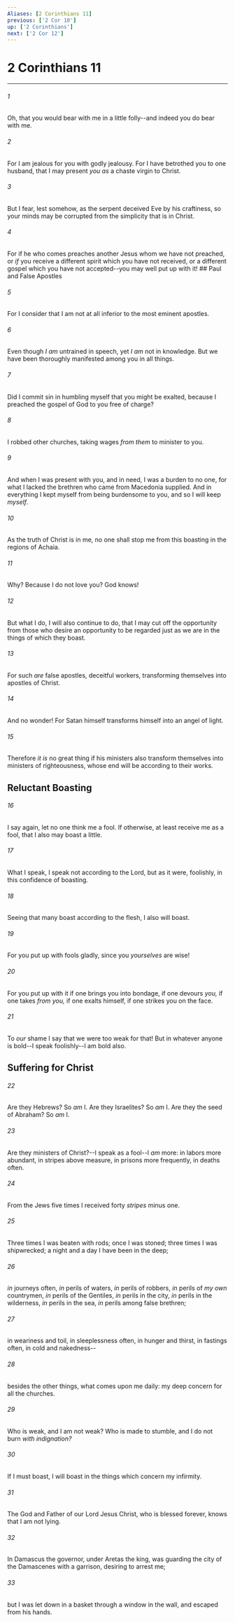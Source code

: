 ```yaml
---
Aliases: [2 Corinthians 11]
previous: ['2 Cor 10']
up: ['2 Corinthians']
next: ['2 Cor 12']
---
```

# 2 Corinthians 11

***


###### 1 
Oh, that you would bear with me in a little folly--and indeed you do bear with me. 

###### 2 
For I am jealous for you with godly jealousy. For I have betrothed you to one husband, that I may present _you_ _as_ a chaste virgin to Christ. 

###### 3 
But I fear, lest somehow, as the serpent deceived Eve by his craftiness, so your minds may be corrupted from the simplicity that is in Christ. 

###### 4 
For if he who comes preaches another Jesus whom we have not preached, or _if_ you receive a different spirit which you have not received, or a different gospel which you have not accepted--you may well put up with it! ## Paul and False Apostles 

###### 5 
For I consider that I am not at all inferior to the most eminent apostles. 

###### 6 
Even though _I am_ untrained in speech, yet _I am_ not in knowledge. But we have been thoroughly manifested among you in all things. 

###### 7 
Did I commit sin in humbling myself that you might be exalted, because I preached the gospel of God to you free of charge? 

###### 8 
I robbed other churches, taking wages _from them_ to minister to you. 

###### 9 
And when I was present with you, and in need, I was a burden to no one, for what I lacked the brethren who came from Macedonia supplied. And in everything I kept myself from being burdensome to you, and so I will keep _myself_. 

###### 10 
As the truth of Christ is in me, no one shall stop me from this boasting in the regions of Achaia. 

###### 11 
Why? Because I do not love you? God knows! 

###### 12 
But what I do, I will also continue to do, that I may cut off the opportunity from those who desire an opportunity to be regarded just as we are in the things of which they boast. 

###### 13 
For such _are_ false apostles, deceitful workers, transforming themselves into apostles of Christ. 

###### 14 
And no wonder! For Satan himself transforms himself into an angel of light. 

###### 15 
Therefore _it is_ no great thing if his ministers also transform themselves into ministers of righteousness, whose end will be according to their works.

## Reluctant Boasting 

###### 16 
I say again, let no one think me a fool. If otherwise, at least receive me as a fool, that I also may boast a little. 

###### 17 
What I speak, I speak not according to the Lord, but as it were, foolishly, in this confidence of boasting. 

###### 18 
Seeing that many boast according to the flesh, I also will boast. 

###### 19 
For you put up with fools gladly, since you _yourselves_ are wise! 

###### 20 
For you put up with it if one brings you into bondage, if one devours _you,_ if one takes _from you,_ if one exalts himself, if one strikes you on the face. 

###### 21 
To _our_ shame I say that we were too weak for that! But in whatever anyone is bold--I speak foolishly--I am bold also.

## Suffering for Christ 

###### 22 
Are they Hebrews? So _am_ I. Are they Israelites? So _am_ I. Are they the seed of Abraham? So _am_ I. 

###### 23 
Are they ministers of Christ?--I speak as a fool--I _am_ more: in labors more abundant, in stripes above measure, in prisons more frequently, in deaths often. 

###### 24 
From the Jews five times I received forty _stripes_ minus one. 

###### 25 
Three times I was beaten with rods; once I was stoned; three times I was shipwrecked; a night and a day I have been in the deep; 

###### 26 
_in_ journeys often, _in_ perils of waters, _in_ perils of robbers, _in_ perils of _my own_ countrymen, _in_ perils of the Gentiles, _in_ perils in the city, _in_ perils in the wilderness, _in_ perils in the sea, _in_ perils among false brethren; 

###### 27 
in weariness and toil, in sleeplessness often, in hunger and thirst, in fastings often, in cold and nakedness-- 

###### 28 
besides the other things, what comes upon me daily: my deep concern for all the churches. 

###### 29 
Who is weak, and I am not weak? Who is made to stumble, and I do not burn _with indignation?_ 

###### 30 
If I must boast, I will boast in the things which concern my infirmity. 

###### 31 
The God and Father of our Lord Jesus Christ, who is blessed forever, knows that I am not lying. 

###### 32 
In Damascus the governor, under Aretas the king, was guarding the city of the Damascenes with a garrison, desiring to arrest me; 

###### 33 
but I was let down in a basket through a window in the wall, and escaped from his hands.
